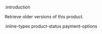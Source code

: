 :introduction

Retrieve older versions of this product.

:inline-types product-status payment-options
